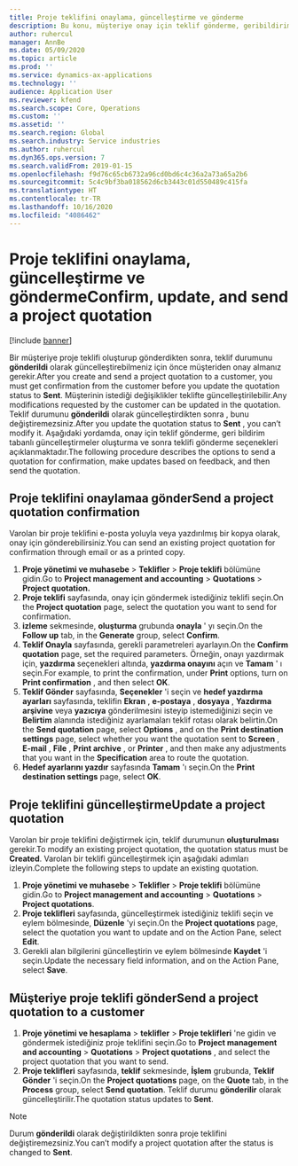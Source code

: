 ```yaml
---
title: Proje teklifini onaylama, güncelleştirme ve gönderme
description: Bu konu, müşteriye onay için teklif gönderme, geribildirim temel alınarak değiştirme ve teklifi yeniden gönderme hakkında bilgiler sağlar.
author: ruhercul
manager: AnnBe
ms.date: 05/09/2020
ms.topic: article
ms.prod: ''
ms.service: dynamics-ax-applications
ms.technology: ''
audience: Application User
ms.reviewer: kfend
ms.search.scope: Core, Operations
ms.custom: ''
ms.assetid: ''
ms.search.region: Global
ms.search.industry: Service industries
ms.author: ruhercul
ms.dyn365.ops.version: 7
ms.search.validFrom: 2019-01-15
ms.openlocfilehash: f9d76c65cb6732a96cd0bd6c4c36a2a73a65a2b6
ms.sourcegitcommit: 5c4c9bf3ba018562d6cb3443c01d550489c415fa
ms.translationtype: HT
ms.contentlocale: tr-TR
ms.lasthandoff: 10/16/2020
ms.locfileid: "4086462"
---
```

# <a name="confirm-update-and-send-a-project-quotation"></a><span data-ttu-id="cddb7-103">Proje teklifini onaylama, güncelleştirme ve gönderme</span><span class="sxs-lookup"><span data-stu-id="cddb7-103">Confirm, update, and send a project quotation</span></span>

[!include [banner](../includes/banner.md)]

<span data-ttu-id="cddb7-104">Bir müşteriye proje teklifi oluşturup gönderdikten sonra, teklif durumunu **gönderildi** olarak güncelleştirebilmeniz için önce müşteriden onay almanız gerekir.</span><span class="sxs-lookup"><span data-stu-id="cddb7-104">After you create and send a project quotation to a customer, you must get confirmation from the customer before you update the quotation status to **Sent**.</span></span> <span data-ttu-id="cddb7-105">Müşterinin istediği değişiklikler teklifte güncelleştirilebilir.</span><span class="sxs-lookup"><span data-stu-id="cddb7-105">Any modifications requested by the customer can be updated in the quotation.</span></span> <span data-ttu-id="cddb7-106">Teklif durumunu **gönderildi** olarak güncelleştirdikten sonra , bunu değiştiremezsiniz.</span><span class="sxs-lookup"><span data-stu-id="cddb7-106">After you update the quotation status to **Sent** , you can’t modify it.</span></span> <span data-ttu-id="cddb7-107">Aşağıdaki yordamda, onay için teklif gönderme, geri bildirim tabanlı güncelleştirmeler oluşturma ve sonra teklifi gönderme seçenekleri açıklanmaktadır.</span><span class="sxs-lookup"><span data-stu-id="cddb7-107">The following procedure describes the options to send a quotation for confirmation, make updates based on feedback, and then send the quotation.</span></span>

## <a name="send-a-project-quotation-confirmation"></a><span data-ttu-id="cddb7-108">Proje teklifini onaylamaa gönder</span><span class="sxs-lookup"><span data-stu-id="cddb7-108">Send a project quotation confirmation</span></span>  

<span data-ttu-id="cddb7-109">Varolan bir proje teklifini e-posta yoluyla veya yazdırılmış bir kopya olarak, onay için gönderebilirsiniz.</span><span class="sxs-lookup"><span data-stu-id="cddb7-109">You can send an existing project quotation for confirmation through email or as a printed copy.</span></span> 

1. <span data-ttu-id="cddb7-110">**Proje yönetimi ve muhasebe** > **Teklifler** > **Proje teklifi** bölümüne gidin.</span><span class="sxs-lookup"><span data-stu-id="cddb7-110">Go to **Project management and accounting** > **Quotations** > **Project quotation.**</span></span> 
2. <span data-ttu-id="cddb7-111">**Proje teklifi** sayfasında, onay için göndermek istediğiniz teklifi seçin.</span><span class="sxs-lookup"><span data-stu-id="cddb7-111">On the **Project quotation** page, select the quotation you want to send for confirmation.</span></span> 
3. <span data-ttu-id="cddb7-112">**izleme** sekmesinde, **oluşturma** grubunda **onayla** ' yı seçin.</span><span class="sxs-lookup"><span data-stu-id="cddb7-112">On the **Follow up** tab, in the **Generate** group, select **Confirm**.</span></span> 
4. <span data-ttu-id="cddb7-113">**Teklif Onayla** sayfasında, gerekli parametreleri ayarlayın.</span><span class="sxs-lookup"><span data-stu-id="cddb7-113">On the **Confirm quotation** page, set the required parameters.</span></span> <span data-ttu-id="cddb7-114">Örneğin, onayı yazdırmak için, **yazdırma** seçenekleri altında, **yazdırma onayını** açın ve **Tamam** ' ı seçin.</span><span class="sxs-lookup"><span data-stu-id="cddb7-114">For example, to print the confirmation, under **Print** options, turn on **Print confirmation** , and then select **OK**.</span></span>
5. <span data-ttu-id="cddb7-115">**Teklif Gönder** sayfasında, **Seçenekler** 'i seçin ve **hedef yazdırma ayarları** sayfasında, teklifin **Ekran** , **e-postaya** , **dosyaya** , **Yazdırma arşivine** veya **yazıcıya** gönderilmesini isteyip istemediğinizi seçin ve **Belirtim** alanında istediğiniz ayarlamaları teklif rotası olarak belirtin.</span><span class="sxs-lookup"><span data-stu-id="cddb7-115">On the **Send quotation** page, select **Options** , and on the **Print destination settings** page, select whether you want the quotation sent to **Screen** , **E-mail** , **File** , **Print archive** , or **Printer** , and then make any adjustments that you want in the **Specification** area to route the quotation.</span></span>
6. <span data-ttu-id="cddb7-116">**Hedef ayarlarını yazdır** sayfasında **Tamam** 'ı seçin.</span><span class="sxs-lookup"><span data-stu-id="cddb7-116">On the **Print destination settings** page, select **OK**.</span></span>  

## <a name="update-a-project-quotation"></a><span data-ttu-id="cddb7-117">Proje teklifini güncelleştirme</span><span class="sxs-lookup"><span data-stu-id="cddb7-117">Update a project quotation</span></span>

<span data-ttu-id="cddb7-118">Varolan bir proje teklifini değiştirmek için, teklif durumunun **oluşturulması** gerekir.</span><span class="sxs-lookup"><span data-stu-id="cddb7-118">To modify an existing project quotation, the quotation status must be **Created**.</span></span> <span data-ttu-id="cddb7-119">Varolan bir teklifi güncelleştirmek için aşağıdaki adımları izleyin.</span><span class="sxs-lookup"><span data-stu-id="cddb7-119">Complete the following steps to update an existing quotation.</span></span> 

1. <span data-ttu-id="cddb7-120">**Proje yönetimi ve muhasebe** > **Teklifler** > **Proje teklifi** bölümüne gidin.</span><span class="sxs-lookup"><span data-stu-id="cddb7-120">Go to **Project management and accounting** > **Quotations** > **Project quotations**.</span></span>
2. <span data-ttu-id="cddb7-121">**Proje teklifleri** sayfasında, güncelleştirmek istediğiniz teklifi seçin ve eylem bölmesinde, **Düzenle** 'yi seçin.</span><span class="sxs-lookup"><span data-stu-id="cddb7-121">On the **Project quotations** page, select the quotation you want to update and on the Action Pane, select **Edit**.</span></span>
3. <span data-ttu-id="cddb7-122">Gerekli alan bilgilerini güncelleştirin ve eylem bölmesinde **Kaydet** 'i seçin.</span><span class="sxs-lookup"><span data-stu-id="cddb7-122">Update the necessary field information, and on the Action Pane, select **Save**.</span></span>  

## <a name="send-a-project-quotation-to-a-customer"></a><span data-ttu-id="cddb7-123">Müşteriye proje teklifi gönder</span><span class="sxs-lookup"><span data-stu-id="cddb7-123">Send a project quotation to a customer</span></span> 

1. <span data-ttu-id="cddb7-124">**Proje yönetimi ve hesaplama** > **teklifler** > **Proje teklifleri** 'ne gidin ve göndermek istediğiniz proje teklifini seçin.</span><span class="sxs-lookup"><span data-stu-id="cddb7-124">Go to **Project management and accounting** > **Quotations** > **Project quotations** , and select the project quotation that you want to send.</span></span>
2. <span data-ttu-id="cddb7-125">**Proje teklifleri** sayfasında, **teklif** sekmesinde, **İşlem** grubunda, **Teklif Gönder** 'i seçin.</span><span class="sxs-lookup"><span data-stu-id="cddb7-125">On the **Project quotations** page, on the **Quote** tab, in the **Process** group, select **Send quotation**.</span></span> <span data-ttu-id="cddb7-126">Teklif durumu **gönderilir** olarak güncelleştirilir.</span><span class="sxs-lookup"><span data-stu-id="cddb7-126">The quotation status updates to **Sent**.</span></span>

> [!NOTE]
> <span data-ttu-id="cddb7-127">Durum **gönderildi** olarak değiştirildikten sonra proje teklifini değiştiremezsiniz.</span><span class="sxs-lookup"><span data-stu-id="cddb7-127">You can’t modify a project quotation after the status is changed to **Sent**.</span></span>
